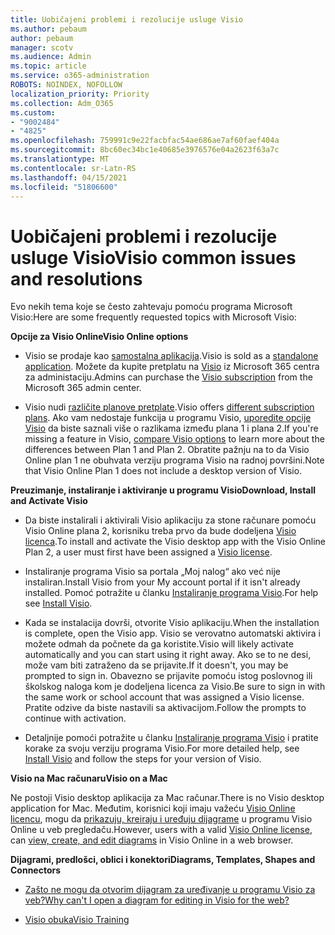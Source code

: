 ```yaml
---
title: Uobičajeni problemi i rezolucije usluge Visio
ms.author: pebaum
author: pebaum
manager: scotv
ms.audience: Admin
ms.topic: article
ms.service: o365-administration
ROBOTS: NOINDEX, NOFOLLOW
localization_priority: Priority
ms.collection: Adm_O365
ms.custom:
- "9002484"
- "4825"
ms.openlocfilehash: 759991c9e22facbfac54ae686ae7af60faef404a
ms.sourcegitcommit: 8bc60ec34bc1e40685e3976576e04a2623f63a7c
ms.translationtype: MT
ms.contentlocale: sr-Latn-RS
ms.lasthandoff: 04/15/2021
ms.locfileid: "51806600"
---
```

# <a name="visio-common-issues-and-resolutions"></a><span data-ttu-id="d98af-102">Uobičajeni problemi i rezolucije usluge Visio</span><span class="sxs-lookup"><span data-stu-id="d98af-102">Visio common issues and resolutions</span></span>

<span data-ttu-id="d98af-103">Evo nekih tema koje se često zahtevaju pomoću programa Microsoft Visio:</span><span class="sxs-lookup"><span data-stu-id="d98af-103">Here are some frequently requested topics with Microsoft Visio:</span></span>

<span data-ttu-id="d98af-104">**Opcije za Visio Online**</span><span class="sxs-lookup"><span data-stu-id="d98af-104">**Visio Online options**</span></span>

- <span data-ttu-id="d98af-105">Visio se prodaje kao [samostalna aplikacija](https://products.office.com/visio/flowchart-software).</span><span class="sxs-lookup"><span data-stu-id="d98af-105">Visio is sold as a [standalone application](https://products.office.com/visio/flowchart-software).</span></span> <span data-ttu-id="d98af-106">Možete da kupite pretplatu na [Visio](https://docs.microsoft.com/alchemyinsights/purchase-visio-subscription) iz Microsoft 365 centra za administaciju.</span><span class="sxs-lookup"><span data-stu-id="d98af-106">Admins can purchase the [Visio subscription](https://docs.microsoft.com/alchemyinsights/purchase-visio-subscription) from the Microsoft 365 admin center.</span></span>

- <span data-ttu-id="d98af-107">Visio nudi [različite planove pretplate](https://products.office.com/visio/microsoft-visio-plans-and-pricing-compare-visio-options).</span><span class="sxs-lookup"><span data-stu-id="d98af-107">Visio offers [different subscription plans](https://products.office.com/visio/microsoft-visio-plans-and-pricing-compare-visio-options).</span></span> <span data-ttu-id="d98af-108">Ako vam nedostaje funkcija u programu Visio, [uporedite opcije Visio](https://products.office.com/visio/microsoft-visio-plans-and-pricing-compare-visio-options) da biste saznali više o razlikama između plana 1 i plana 2.</span><span class="sxs-lookup"><span data-stu-id="d98af-108">If you're missing a feature in Visio, [compare Visio options](https://products.office.com/visio/microsoft-visio-plans-and-pricing-compare-visio-options) to learn more about the differences between Plan 1 and Plan 2.</span></span>  <span data-ttu-id="d98af-109">Obratite pažnju na to da Visio Online plan 1 ne obuhvata verziju programa Visio na radnoj površini.</span><span class="sxs-lookup"><span data-stu-id="d98af-109">Note that Visio Online Plan 1 does not include a desktop version of Visio.</span></span>

<span data-ttu-id="d98af-110">**Preuzimanje, instaliranje i aktiviranje u programu Visio**</span><span class="sxs-lookup"><span data-stu-id="d98af-110">**Download, Install and Activate Visio**</span></span>

- <span data-ttu-id="d98af-111">Da biste instalirali i aktivirali Visio aplikaciju za stone računare pomoću Visio Online plana 2, korisniku treba prvo da bude dodeljena [Visio licenca](https://docs.microsoft.com/microsoft-365/admin/add-users/add-users).</span><span class="sxs-lookup"><span data-stu-id="d98af-111">To install and activate the Visio desktop app with the Visio Online Plan 2, a user must first have been assigned a [Visio license](https://docs.microsoft.com/microsoft-365/admin/add-users/add-users).</span></span>

- <span data-ttu-id="d98af-112">Instaliranje programa Visio sa portala „Moj nalog“ ako već nije instaliran.</span><span class="sxs-lookup"><span data-stu-id="d98af-112">Install Visio from your My account portal if it isn't already installed.</span></span> <span data-ttu-id="d98af-113">Pomoć potražite u članku [Instaliranje programa Visio](https://support.office.com/article/f98f21e3-aa02-4827-9167-ddab5b025710).</span><span class="sxs-lookup"><span data-stu-id="d98af-113">For help see [Install Visio](https://support.office.com/article/f98f21e3-aa02-4827-9167-ddab5b025710).</span></span>

- <span data-ttu-id="d98af-114">Kada se instalacija dovrši, otvorite Visio aplikaciju.</span><span class="sxs-lookup"><span data-stu-id="d98af-114">When the installation is complete, open the Visio app.</span></span> <span data-ttu-id="d98af-115">Visio se verovatno automatski aktivira i možete odmah da počnete da ga koristite.</span><span class="sxs-lookup"><span data-stu-id="d98af-115">Visio will likely activate automatically and you can start using it right away.</span></span> <span data-ttu-id="d98af-116">Ako se to ne desi, može vam biti zatraženo da se prijavite.</span><span class="sxs-lookup"><span data-stu-id="d98af-116">If it doesn't, you may be prompted to sign in.</span></span> <span data-ttu-id="d98af-117">Obavezno se prijavite pomoću istog poslovnog ili školskog naloga kom je dodeljena licenca za Visio.</span><span class="sxs-lookup"><span data-stu-id="d98af-117">Be sure to sign in with the same work or school account that was assigned a Visio license.</span></span> <span data-ttu-id="d98af-118">Pratite odzive da biste nastavili sa aktivacijom.</span><span class="sxs-lookup"><span data-stu-id="d98af-118">Follow the prompts to continue with activation.</span></span>

- <span data-ttu-id="d98af-119">Detaljnije pomoći potražite u članku [Instaliranje programa Visio](https://support.office.com/article/f98f21e3-aa02-4827-9167-ddab5b025710) i pratite korake za svoju verziju programa Visio.</span><span class="sxs-lookup"><span data-stu-id="d98af-119">For more detailed help, see [Install Visio](https://support.office.com/article/f98f21e3-aa02-4827-9167-ddab5b025710) and follow the steps for your version of Visio.</span></span>

<span data-ttu-id="d98af-120">**Visio na Mac računaru**</span><span class="sxs-lookup"><span data-stu-id="d98af-120">**Visio on a Mac**</span></span>

<span data-ttu-id="d98af-121">Ne postoji Visio desktop aplikacija za Mac računar.</span><span class="sxs-lookup"><span data-stu-id="d98af-121">There is no Visio desktop application for Mac.</span></span> <span data-ttu-id="d98af-122">Međutim, korisnici koji imaju važeću [Visio Online licencu](https://docs.microsoft.com/microsoft-365/admin/add-users/add-users), mogu da [prikazuju, kreiraju i uređuju dijagrame](https://support.office.com/article/06f04845-91b8-4e8f-881f-a43c970735fc) u programu Visio Online u veb pregledaču.</span><span class="sxs-lookup"><span data-stu-id="d98af-122">However, users with a valid [Visio Online license](https://docs.microsoft.com/microsoft-365/admin/add-users/add-users), can [view, create, and edit diagrams](https://support.office.com/article/06f04845-91b8-4e8f-881f-a43c970735fc) in Visio Online in a web browser.</span></span>

<span data-ttu-id="d98af-123">**Dijagrami, predlošci, oblici i konektori**</span><span class="sxs-lookup"><span data-stu-id="d98af-123">**Diagrams, Templates, Shapes and Connectors**</span></span>

- [<span data-ttu-id="d98af-124">Zašto ne mogu da otvorim dijagram za uređivanje u programu Visio za veb?</span><span class="sxs-lookup"><span data-stu-id="d98af-124">Why can't I open a diagram for editing in Visio for the web?</span></span>](https://support.microsoft.com/office/ea4a23d3-21d3-4878-945e-cf1be4140357)

- [<span data-ttu-id="d98af-125">Visio obuka</span><span class="sxs-lookup"><span data-stu-id="d98af-125">Visio Training</span></span>](https://support.office.com/article/visio-training-e058bcfa-1d90-4653-afc6-e84d54cf94a6)
